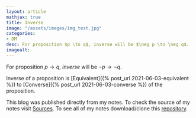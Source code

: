 ```yaml
---
layout: article
mathjax: true
title: Inverse
image: "/assets/images/img_test.jpg"
categories:
- DM
desc: For proposition $p \to q$, inverse will be $\neg p \to \neg q$. 
imagealt: 
---
```


For proposition $p \to q$, *inverse* will be $\neg p \to \neg q$.


































































































































































































































































































































































Inverse of a proposition is [Equivalent]({% post_url 2021-06-03-equivalent %}) to [Converse]({% post_url 2021-06-03-converse %}) of the proposition.

This blog was published directly from my notes.
To check the source of my notes visit [Sources](sources.html).
To see all of my notes download/clone this [repository](https://github.com/bovem/CS).